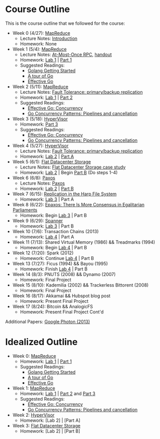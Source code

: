 # Course Outline

This is the course outline that we followed for the course:

* Week 0 (4/27): [MapReduce](readings/mapreduce.pdf)
  - Lecture Notes: [Introduction](http://css.csail.mit.edu/6.824/2014/notes/l01.txt)
  - Homework: None
* Week 1 (5/4): [MapReduce](readings/mapreduce.pdf)
  - Lecture Notes: [At-Most-Once RPC](http://css.csail.mit.edu/6.824/2014/notes/l02.txt), [handout](http://css.csail.mit.edu/6.824/2014/notes/l02-rpc-mutex.go)
  - Homework: [Lab 1](labs/lab-1.md) | [Part 1](https://github.com/keathley/6.824/blob/master/labs/lab-1.md#part-i-word-count)
  - Suggested Readings:
    - [Golang Getting Started](https://golang.org/doc/install)
    - [A tour of Go](https://tour.golang.org/welcome/1)
    - [Effective Go](https://golang.org/doc/effective_go.html)
* Week 2 (5/11): [MapReduce](readings/mapreduce.pdf)
  - Lecture Notes: [Fault Tolerance: primary/backup replication](http://css.csail.mit.edu/6.824/2014/notes/l03.txt)
  - Homework: [Lab 1](labs/lab-1.md) | [Part 2](https://github.com/keathley/6.824/blob/master/labs/lab-1.md#part-ii-distributing-mapreduce-jobs)
  - Suggested Readings:
    - [Effective Go: Concurrency](https://golang.org/doc/effective_go.html#concurrency)
    - [Go Concurrency Patterns: Pipelines and cancellation](https://blog.golang.org/pipelines)
* Week 3 (5/18): [HyperVisor](readings/bressoud-hypervisor.pdf)
  - Homework: [Part 3](labs/lab-1.md#part-iii-handling-worker-failures)
  - Suggested Readings:
    - [Effective Go: Concurrency](https://golang.org/doc/effective_go.html#concurrency)
    - [Go Concurrency Patterns: Pipelines and cancellation](https://blog.golang.org/pipelines)
* Week 4 (5/27): [HyperVisor](readings/bressoud-hypervisor.pdf)
  - Lecture Notes: [Fault Tolerance: primary/backup replication](http://css.csail.mit.edu/6.824/2014/notes/l03.txt)
  - Homework: [Lab 2](labs/lab-2.md) | [Part A](labs/lab-2.md#part-a-the-viewservice)
* Week 5 (6/1): [Flat Datacenter Storage](readings/fds.pdf)
  - Lecture Notes: [Flat Datacenter Storage case study](http://css.csail.mit.edu/6.824/2014/notes/l04.txt)
  - Homework: [Lab 2](labs/lab-2.md) | Begin [Part B](labs/lab-2.md#part-b-the-primarybackup-keyvalue-service) (Do steps 1-4)
* Week 6 (6/8): [Paxos](readings/paxos-simple.pdf)
  - Lecture Notes: [Paxos](http://css.csail.mit.edu/6.824/2014/notes/l05-paxos.txt)
  - Homework: [Lab 2](labs/lab-2.md) | [Part B](labs/lab-2.md#part-b-the-primarybackup-keyvalue-service)
* Week 7 (6/15): [Replication in the Harp File System](readings/bliskov-harp.pdf)
  - Homework: [Lab 3](labs/lab-3.md) | Part A
* Week 8 (6/22): [Epaxos: There Is More Consensus in Egalitarian Parliaments](readings/epaxos.pdf)
  - Homework: Begin [Lab 3](labs/lab-3.md) | Part B
* Week 9 (6/29): [Spanner](readings/spanner.pdf)
  - Homework: [Lab 3](labs/lab-3.md) | Part B
* Week 10 (7/6): Transaction Chains (2013)
  - Homework: [Lab 4](labs/lab-4.md) | Part A
* Week 11 (7/13): Shared Virtual Memory (1986) && Treadmarks (1994)
  - Homework: Begin [Lab 4](labs/lab-4.md) | Part B
* Week 12 (7/20): Spark (2012)
  - Homework: Continue [Lab 4](labs/lab-4.md) | Part B
* Week 13 (7/27): Ficus (1994) && Bayou (1995)
  - Homework: Finish [Lab 4](labs/lab-4.md) | Part B
* Week 14 (8/3): PNUTS (2008) && Dynamo (2007)
  - Homework: Final Project
* Week 15 (8/10): Kademilia (2002) && Trackerless Bittorent (2008)
  - Homework: Final Project
* Week 16 (8/17): Akkamai && Hubspot blog post
  - Homework: Present Final Project
* Week 17 (8/24): Bitcoin && AnalogicFS
  - Homework: Present Final Project Cont'd

Additional Papers:
[Google Photon (2013)](http://research.google.com/pubs/pub41318.html)

# Idealized Outline

* Week 0: [MapReduce](readings/mapreduce.pdf)
  - Homework: [Lab 1](labs/lab-1.md) | [Part 1](https://github.com/keathley/6.824/blob/master/labs/lab-1.md#part-i-word-count)
  - Suggested Readings:
    - [Golang Getting Started](https://golang.org/doc/install)
    - [A tour of Go](https://tour.golang.org/welcome/1)
    - [Effective Go](https://golang.org/doc/effective_go.html)
* Week 1: [MapReduce](readings/mapreduce.pdf)
  - Homework: [Lab 1](labs/lab-1.md) | [Part 2](https://github.com/keathley/6.824/blob/master/labs/lab-1.md#part-ii-distributing-mapreduce-jobs) and [Part 3](labs/lab-1.md#part-iii-handling-worker-failures)
  - Suggested Readings:
    - [Effective Go: Concurrency](https://golang.org/doc/effective_go.html#concurrency)
    - [Go Concurrency Patterns: Pipelines and cancellation](https://blog.golang.org/pipelines)
* Week 2: [HyperVisor](readings/bressoud-hypervisor.pdf)
  - Homework: [Lab 2] | [Part A]
* Week 3: [Flat Datacenter Storage](readings/fsd.pdf)
  - Homework: [Lab 2] | [Part B]
